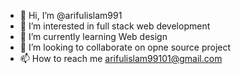- 👋 Hi, I’m @arifulislam991
- 👀 I’m interested in full stack web development
- 🌱 I’m currently learning Web design
- 💞️ I’m looking to collaborate on opne source project
- 📫 How to reach me arifulislam99101@gmail.com

<!---
arifulislam991/arifulislam991 is a ✨ special ✨ repository because its `README.md` (this file) appears on your GitHub profile.
You can click the Preview link to take a look at your changes.
--->
